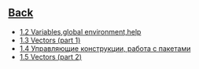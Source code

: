 ## [Back](https://github.com/ifanzilka/Statistic_for_R/blob/main/README.md)
* [1.2 Variables,global environment,help](https://github.com/ifanzilka/Statistic_for_R/blob/main/Module%201:%20basic%20structures%20and%20concepts/Variables,global%20environment,help/conpect.md)
* [1.3 Vectors (part 1)](https://github.com/ifanzilka/Statistic_for_R/blob/main/Module%201:%20basic%20structures%20and%20concepts/vectors(part%201)/vectors(part%201).md)
* [1.4 Управляющие конструкции, работа с пакетами](https://github.com/ifanzilka/Statistic_for_R/blob/main/Module%201:%20basic%20structures%20and%20concepts/1.4%20%D0%A3%D0%BF%D1%80%D0%B0%D0%B2%D0%BB%D1%8F%D1%8E%D1%89%D0%B8%D0%B5%20%D0%BA%D0%BE%D0%BD%D1%81%D1%82%D1%80%D1%83%D0%BA%D1%86%D0%B8%D0%B8%2C%20%D1%80%D0%B0%D0%B1%D0%BE%D1%82%D0%B0%20%D1%81%20%D0%BF%D0%B0%D0%BA%D0%B5%D1%82%D0%B0%D0%BC%D0%B8/package.md)
* [1.5 Vectors (part 2)](https://github.com/ifanzilka/Statistic_for_R/blob/main/Module%201:%20basic%20structures%20and%20concepts/1.5%20Vectors(part%202)/vectors(2).md)
